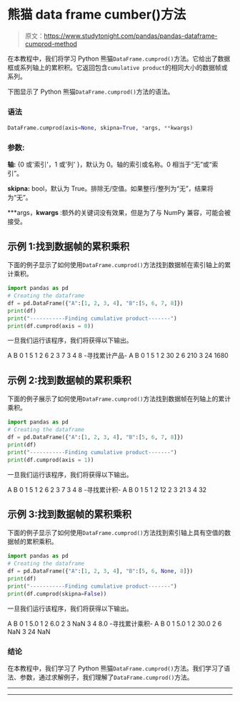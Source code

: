 # 熊猫 data frame cumber()方法

> 原文：<https://www.studytonight.com/pandas/pandas-dataframe-cumprod-method>

在本教程中，我们将学习 Python 熊猫`DataFrame.cumprod()`方法。它给出了数据框或系列轴上的累积积。它返回包含`cumulative product`的相同大小的数据帧或系列。

下图显示了 Python 熊猫`DataFrame.cumprod()`方法的语法。

### 语法![](img/c0b891d06322ab0f23db0ec650281cc6.png)

```py
DataFrame.cumprod(axis=None, skipna=True, *args, **kwargs)
```

### 参数:

**轴:** {0 或'索引'，1 或'列' }，默认为 0。轴的索引或名称。0 相当于“无”或“索引”。

**skipna:** bool，默认为 True。排除无/空值。如果整行/整列为“无”，结果将为“无”。

***args，**kwargs** :额外的关键词没有效果，但是为了与 NumPy 兼容，可能会被接受。

## 示例 1:找到数据帧的累积乘积

下面的例子显示了如何使用`DataFrame.cumprod()`方法找到数据帧在索引轴上的累计乘积。

```py
import pandas as pd  
# Creating the dataframe 
df = pd.DataFrame({"A":[1, 2, 3, 4], "B":[5, 6, 7, 8]})
print(df)
print("-----------Finding cumulative product-------")
print(df.cumprod(axis = 0))
```

一旦我们运行该程序，我们将获得以下输出。

A B
0 1 5
1 2 6
2 3 7
3 4 8
-寻找累计产品-
A B
0 1 5
1 2 30
2 6 210
3 24 1680

## 示例 2:找到数据帧的累积乘积

下面的例子展示了如何使用`DataFrame.cumprod()`方法找到数据帧在列轴上的累计乘积。

```py
import pandas as pd  
# Creating the dataframe 
df = pd.DataFrame({"A":[1, 2, 3, 4], "B":[5, 6, 7, 8]})
print(df)
print("-----------Finding cumulative product-------")
print(df.cumprod(axis = 1))
```

一旦我们运行该程序，我们将获得以下输出。

A B
0 1 5
1 2 6
2 3 7
3 4 8
-寻找累计积-
A B
0 1 5
1 2 12
2 3 21
3 4 32

## 示例 3:找到数据帧的累积乘积

下面的例子显示了如何使用`DataFrame.cumprod()`方法找到索引轴上具有空值的数据帧的累积乘积。

```py
import pandas as pd  
# Creating the dataframe 
df = pd.DataFrame({"A":[1, 2, 3, 4], "B":[5, 6, None, 8]}) 
print(df)
print("-----------Finding cumulative product-------")
print(df.cumprod(skipna=False))
```

一旦我们运行该程序，我们将获得以下输出。

A B
0 1 5.0
1 2 6.0
2 3 NaN
3 4 8.0
-寻找累计乘积-
A B
0 1 5.0
1 2 30.0
2 6 NaN
3 24 NaN

### 结论

在本教程中，我们学习了 Python 熊猫`DataFrame.cumprod()`方法。我们学习了语法、参数，通过求解例子，我们理解了`DataFrame.cumprod()`方法。

* * *

* * *